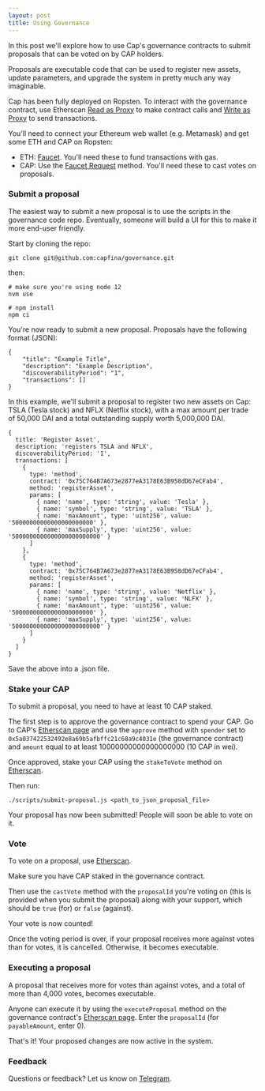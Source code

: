 ```yaml
---
layout: post
title: Using Governance
---
```


In this post we'll explore how to use Cap's governance contracts to submit proposals that can be voted on by CAP holders.

Proposals are executable code that can be used to register new assets, update parameters, and upgrade the system in pretty much any way imaginable.

Cap has been fully deployed on Ropsten. To interact with the governance contract, use Etherscan [Read as Proxy](https://ropsten.etherscan.io/address/0x5a037422532492e8a69b5afbffc21c68a9c4031e#readProxyContract) to make contract calls and [Write as Proxy](https://ropsten.etherscan.io/address/0x5a037422532492e8a69b5afbffc21c68a9c4031e#writeProxyContract) to send transactions.

You'll need to connect your Ethereum web wallet (e.g. Metamask) and get some ETH and CAP on Ropsten:

* ETH: [Faucet](https://faucet.metamask.io/). You'll need these to fund transactions with gas.
* CAP: Use the [Faucet Request](https://ropsten.etherscan.io/address/0x755d13Fd88B238fC6F585a67c54aDbd88133bb5C#writeProxyContract) method. You'll need these to cast votes on proposals.

### Submit a proposal

The easiest way to submit a new proposal is to use the scripts in the governance code repo. Eventually, someone will build a UI for this to make it more end-user friendly.

Start by cloning the repo:

```
git clone git@github.com:capfina/governance.git
```

then:

```
# make sure you're using node 12
nvm use

# npm install
npm ci
```

You're now ready to submit a new proposal. Proposals have the following format (JSON):

```
{
	"title": "Example Title",
	"description": "Example Description",
	"discoverabilityPeriod": "1",
	"transactions": []
}
```

In this example, we'll submit a proposal to register two new assets on Cap: TSLA (Tesla stock) and NFLX (Netflix stock), with a max amount per trade of 50,000 DAI and a total outstanding supply worth 5,000,000 DAI.

```
{
  title: 'Register Asset',
  description: 'registers TSLA and NFLX',
  discoverabilityPeriod: '1',
  transactions: [
    {
      type: 'method',
      contract: '0x75C764B7A673e2877eA3178E63B958dD67eCFab4',
      method: 'registerAsset',
      params: [
        { name: 'name', type: 'string', value: 'Tesla' },
        { name: 'symbol', type: 'string', value: 'TSLA' },
        { name: 'maxAmount', type: 'uint256', value: '50000000000000000000000' },
        { name: 'maxSupply', type: 'uint256', value: '5000000000000000000000000' }
      ]
    },
    {
      type: 'method',
      contract: '0x75C764B7A673e2877eA3178E63B958dD67eCFab4',
      method: 'registerAsset',
      params: [
        { name: 'name', type: 'string', value: 'Netflix' },
        { name: 'symbol', type: 'string', value: 'NLFX' },
        { name: 'maxAmount', type: 'uint256', value: '50000000000000000000000' },
        { name: 'maxSupply', type: 'uint256', value: '5000000000000000000000000' }
      ]
    }
  ]
}
```

Save the above into a .json file.

### Stake your CAP

To submit a proposal, you need to have at least 10 CAP staked.

The first step is to approve the governance contract to spend your CAP. Go to CAP's [Etherscan page](https://ropsten.etherscan.io/address/0x755d13Fd88B238fC6F585a67c54aDbd88133bb5C#writeProxyContract) and use the `approve` method with `spender` set to `0x5a037422532492e8a69b5afbffc21c68a9c4031e` (the governance contract) and `amount` equal to at least 10000000000000000000 (10 CAP in wei). 

Once approved, stake your CAP using the `stakeToVote` method on [Etherscan](https://ropsten.etherscan.io/address/0x5a037422532492e8a69b5afbffc21c68a9c4031e#writeProxyContract).

Then run:

```
./scripts/submit-proposal.js <path_to_json_proposal_file>
```

Your proposal has now been submitted! People will soon be able to vote on it.

### Vote

To vote on a proposal, use [Etherscan](https://ropsten.etherscan.io/address/0x5a037422532492e8a69b5afbffc21c68a9c4031e#writeProxyContract).

Make sure you have CAP staked in the governance contract.

Then use the `castVote` method with the `proposalId` you're voting on (this is provided when you submit the proposal) along with your support, which should be `true` (for) or `false` (against).

Your vote is now counted!

Once the voting period is over, if your proposal receives more against votes than for votes, it is cancelled. Otherwise, it becomes executable.

### Executing a proposal

A proposal that receives more for votes than against votes, and a total of more than 4,000 votes, becomes executable.

Anyone can execute it by using the `executeProposal` method on the governance contract's [Etherscan page](https://ropsten.etherscan.io/address/0x5a037422532492e8a69b5afbffc21c68a9c4031e#writeProxyContract). Enter the `proposalId` (for `payableAmount`, enter 0).

That's it! Your proposed changes are now active in the system.

### Feedback

Questions or feedback? Let us know on [Telegram](https://t.me/capfin).